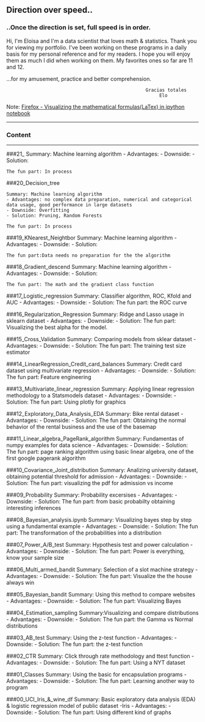 ## Direction over speed..
### ..Once the direction is set, full speed is in order.

Hi, I'm Eloisa and I'm a data scientist that loves math & statistics. Thank you for viewing my portfolio. I've been working on these programs in a daily basis for my personal reference and for my readers. I hope you will enjoy them as much I did when working on them. My favorites ones so far are 11 and 12.

...for my amusement, practice and better comprehension.



                                                       Gracias totales
                                                            Elo



Note: [Firefox - Visualizing the mathematical formulas(LaTex) in ipython notebook](http://docs.mathjax.org/en/latest/installation.html#firefox-and-local-fonts) 


---
### Content
---


###21_
  	Summary: Machine learning algorithm
  	- Advantages:
  	- Downside:
  	- Solution:
  		
  	The fun part: In process
###20_Decision_tree

  	Summary: Machine learning algorithm  	
  	- Advantages: no complex data preparation, numerical and categorical data usage, good performance in large datasets 
  	- Downside: Overfitting
  	- Solution: Pruning, Random Forests
  	
	The fun part: In process  	

###19_KNearest_Neightbor
  	Summary: Machine learning algorithm
  	- Advantages:
  	- Downside:
  	- Solution:
  	
  	The fun part:Data needs no preparation for the the algorithm

###18_Gradient_descend
  	Summary: Machine learning algorithm
  	- Advantages:
  	- Downside:
  	- Solution:
  	
  	The fun part: The math and the gradient class function
  	
###17_Logistic_regression
    Summary: Classifier algorithm, ROC, Kfold and AUC
  	- Advantages:
  	- Downside:
  	- Solution:
  	The fun part: the ROC curve
  	
###16_Regularization_Regression
  	Summary: Ridge and Lasso usage in sklearn dataset
  	- Advantages:
  	- Downside:
  	- Solution:
  	The fun part: Visualizing the best alpha for the model.
  	
###15_Cross_Validation
  	Summary: Comparing models from sklear dataset
  	- Advantages:
  	- Downside:
  	- Solution:
  	The fun part: The training test size estimator
  	
###14_LinearRegression_Credit_card_balances
  	Summary: Credit card dataset  using multivariate regression
  	- Advantages:
  	- Downside:
  	- Solution:
  	The fun part: Feature engineering
  	
###13_Multivariate_linear_regression
  	Summary: Applying linear regression methodology to a Statsmodels dataset 
  	- Advantages:
  	- Downside:
  	- Solution:
  	The fun part: Using plotly for graphics
  	  	
###12_Exploratory_Data_Analysis_EDA
  	Summary: Bike rental dataset
  	- Advantages:
  	- Downside:
  	- Solution:
  	The fun part: Obtaining the normal behavior of the rental business and the use of the basemap
  	
###11_Linear_algebra_PageRank_algorithm
  	Summary: Fundamentas of numpy examples for data science
  	- Advantages:
  	- Downside:
  	- Solution:
  	The fun part: page ranking algorithm using basic linear algebra, one of the first google pagerank algorithm
  	
###10_Covariance_Joint_distribution
  	Summary: Analizing university dataset, obtaining potential threshold for admission
  	- Advantages:
  	- Downside:
  	- Solution:
  	The fun part: visualizing the pdf for admission vs income
  	
###09_Probability
  	Summary: Probability excersises
  	- Advantages:
  	- Downside:
  	- Solution:
  	The fun part: from basic probabilty obtaining interesting inferences
  	
###08_Bayesian_analysis.ipynb
  	Summary: Visualizing bayes step by step using a fundamental example
  	- Advantages:
  	- Downside:
  	- Solution:
  	The fun part: The transformation of the probabilities into a distribution
  	
###07_Power_A/B_test
    Summary: Hypothesis test and power calculation
    - Advantages:
  	- Downside:
  	- Solution:
  	The fun part: Power is everything, know your sample size 
  
###06_Multi_armed_bandit
  	Summary: Selection of a slot machine strategy 
  	- Advantages:
  	- Downside:
  	- Solution:
  	The fun part: Visualize the the house always win
  
###05_Bayesian_bandit
  	Summary: Using this method to compare websites
  	- Advantages:
  	- Downside:
  	- Solution:
  	The fun part: Visualizing Bayes
  
###04_Estimation_sampling
   	Summary:Visualizing and compare distributions
   	- Advantages:
  	- Downside:
  	- Solution:
  	The fun part: the Gamma vs Normal distributions
  
###03_AB_test
    Summary: Using the z-test function
    - Advantages:
  	- Downside:
  	- Solution:
  	The fun part: the z-test function
  
###02_CTR
    Summary: Click through rate methodology and ttest function
    - Advantages:
  	- Downside:
  	- Solution:
  	The fun part: Using a NYT dataset 
  
###01_Classes
  	Summary: Using the basic for encapsulation programs
  	- Advantages:
  	- Downside:
  	- Solution:
  	The fun part: Learning another way to program
  
###00_UCI_Iris_&_wine_df
  	Summary: Basic exploratory data analysis (EDA) & logistic regression model of public dataset -Iris
  	- Advantages:
  	- Downside:
  	- Solution:
  	The fun part: Using different kind of graphs
  


  
  
  
  
  
  
  
  
  
  
  
  
  
 


